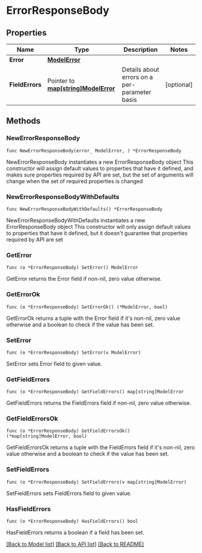 # ErrorResponseBody

## Properties

Name | Type | Description | Notes
------------ | ------------- | ------------- | -------------
**Error** | [**ModelError**](ModelError.md) |  | 
**FieldErrors** | Pointer to [**map[string]ModelError**](ModelError.md) | Details about errors on a per-parameter basis | [optional] 

## Methods

### NewErrorResponseBody

`func NewErrorResponseBody(error_ ModelError, ) *ErrorResponseBody`

NewErrorResponseBody instantiates a new ErrorResponseBody object
This constructor will assign default values to properties that have it defined,
and makes sure properties required by API are set, but the set of arguments
will change when the set of required properties is changed

### NewErrorResponseBodyWithDefaults

`func NewErrorResponseBodyWithDefaults() *ErrorResponseBody`

NewErrorResponseBodyWithDefaults instantiates a new ErrorResponseBody object
This constructor will only assign default values to properties that have it defined,
but it doesn't guarantee that properties required by API are set

### GetError

`func (o *ErrorResponseBody) GetError() ModelError`

GetError returns the Error field if non-nil, zero value otherwise.

### GetErrorOk

`func (o *ErrorResponseBody) GetErrorOk() (*ModelError, bool)`

GetErrorOk returns a tuple with the Error field if it's non-nil, zero value otherwise
and a boolean to check if the value has been set.

### SetError

`func (o *ErrorResponseBody) SetError(v ModelError)`

SetError sets Error field to given value.


### GetFieldErrors

`func (o *ErrorResponseBody) GetFieldErrors() map[string]ModelError`

GetFieldErrors returns the FieldErrors field if non-nil, zero value otherwise.

### GetFieldErrorsOk

`func (o *ErrorResponseBody) GetFieldErrorsOk() (*map[string]ModelError, bool)`

GetFieldErrorsOk returns a tuple with the FieldErrors field if it's non-nil, zero value otherwise
and a boolean to check if the value has been set.

### SetFieldErrors

`func (o *ErrorResponseBody) SetFieldErrors(v map[string]ModelError)`

SetFieldErrors sets FieldErrors field to given value.

### HasFieldErrors

`func (o *ErrorResponseBody) HasFieldErrors() bool`

HasFieldErrors returns a boolean if a field has been set.


[[Back to Model list]](../README.md#documentation-for-models) [[Back to API list]](../README.md#documentation-for-api-endpoints) [[Back to README]](../README.md)


